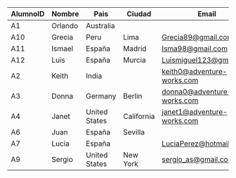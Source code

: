 |AlumnoID|Nombre|Pais|Ciudad|Email|Telefono|
|---|---|---|---|---|---|
|A1|Orlando                                           |Australia|||917755028|
|A10|Grecia                                            |Peru|Lima|Grecia89@gmail.com||
|A11|Ismael                                            |Espa&#241;a|Madrid|Isma98@gmail.com|912234543|
|A12|Luis                                              |Espa&#241;a|Murcia|Luismiguel123@gmail.com||
|A2|Keith                                             |India||keith0@adventure-works.com||
|A3|Donna                                             |Germany|Berlin|donna0@adventure-works.com|915547890|
|A4|Janet                                             |United States|California|janet1@adventure-works.com||
|A6|Juan                                              |Espa&#241;a|Sevilla||915869028|
|A7|Lucia                                             |Espa&#241;a||LuciaPerez@hotmail.com||
|A9|Sergio                                            |United States|New York|sergio_as@gmail.com||
